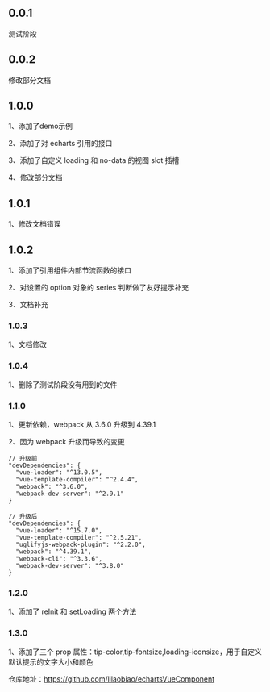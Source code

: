 ## 0.0.1
测试阶段

## 0.0.2
修改部分文档

## 1.0.0
1、添加了demo示例

2、添加了对 echarts 引用的接口

3、添加了自定义 loading 和 no-data 的视图 slot 插槽

4、修改部分文档

## 1.0.1
1、修改文档错误

## 1.0.2
1、添加了引用组件内部节流函数的接口

2、对设置的 option 对象的 series 判断做了友好提示补充

3、文档补充

### 1.0.3
1、文档修改

### 1.0.4
1、删除了测试阶段没有用到的文件

### 1.1.0
1、更新依赖，webpack 从 3.6.0 升级到 4.39.1

2、因为 webpack 升级而导致的变更

```
// 升级前
"devDependencies": {
  "vue-loader": "^13.0.5",
  "vue-template-compiler": "^2.4.4",
  "webpack": "^3.6.0",
  "webpack-dev-server": "^2.9.1"
}

// 升级后
"devDependencies": {
  "vue-loader": "^15.7.0",
  "vue-template-compiler": "^2.5.21",
  "uglifyjs-webpack-plugin": "^2.2.0",
  "webpack": "^4.39.1",
  "webpack-cli": "^3.3.6",
  "webpack-dev-server": "^3.8.0"
}
```

### 1.2.0

1、添加了 reInit 和 setLoading 两个方法

### 1.3.0

1、添加了三个 prop 属性：tip-color,tip-fontsize,loading-iconsize，用于自定义默认提示的文字大小和颜色

仓库地址：https://github.com/lilaobiao/echartsVueComponent
